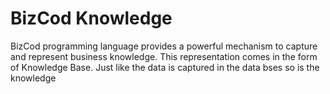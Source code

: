 # BizCod Knowledge 

BizCod programming language provides a powerful mechanism to capture and represent business knowledge. This representation comes in the form of Knowledge Base. Just like the data is captured in the data bses so is the knowledge
